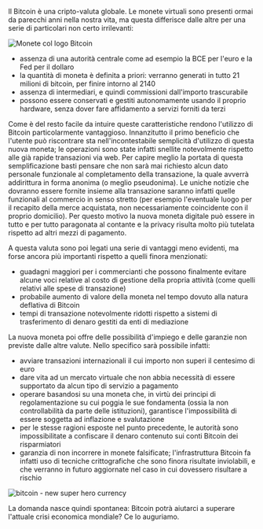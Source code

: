 Il Bitcoin è una cripto-valuta globale. Le monete virtuali sono presenti ormai
da parecchi anni nella nostra vita, ma questa differisce dalle altre per una
serie di particolari non certo irrilevanti:

![Monete col logo Bitcoin](http://www.ilbitcoin.com/wp-content/uploads/2013/04/bitcoin1.jpg)

* assenza di una autorità centrale come ad esempio la BCE per l'euro e la Fed
  per il dollaro
* la quantità di moneta è definita a priori: verranno generati in tutto 21
  milioni di bitcoin, per finire intorno al 2140
* assenza di intermediari, e quindi commissioni dall'importo trascurabile
* possono essere conservati e gestiti autonomamente usando il proprio hardware,
  senza dover fare affidamento a servizi forniti da terzi

Come è del resto facile da intuire queste caratteristiche rendono l'utilizzo di
Bitcoin particolarmente vantaggioso. Innanzitutto il primo beneficio che
l'utente può riscontrare sta nell'incontestabile semplicità d'utilizzo di questa
nuova moneta; le operazioni sono state infatti snellite notevolmente rispetto
alle già rapide transazioni via web. Per capire meglio la portata di questa
semplificazione basti pensare che non sarà mai richiesto alcun dato personale
funzionale al completamento della transazione, la quale avverrà addirittura in
forma anonima (o meglio pseudonima). Le uniche notizie che dovranno essere
fornite insieme alla transazione saranno infatti quelle funzionali al commercio
in senso stretto (per esempio l'eventuale luogo per il recapito della merce
acquistata, non necessariamente coincidente con il proprio domicilio). Per
questo motivo la nuova moneta digitale può essere in tutto e per tutto
paragonata al contante e la privacy risulta molto più tutelata rispetto ad altri
mezzi di pagamento.

A questa valuta sono poi legati una serie di vantaggi meno evidenti, ma forse
ancora più importanti rispetto a quelli finora menzionati:

* guadagni maggiori per i commercianti che possono finalmente evitare alcune
  voci relative al costo di gestione della propria attività (come quelli
  relativi alle spese di transazione)
* probabile aumento di valore della moneta nel tempo dovuto alla natura
  deflativa di Bitcoin
* tempi di transazione notevolmente ridotti rispetto a sistemi di trasferimento
  di denaro gestiti da enti di mediazione

La nuova moneta poi offre delle possibilità d'impiego e delle garanzie non
previste dalle altre valute. Nello specifico sarà possibile infatti:

* avviare transazioni internazionali il cui importo non superi il centesimo di
  euro
* dare vita ad un mercato virtuale che non abbia necessità di essere supportato
  da alcun tipo di servizio a pagamento
* operare basandosi su una moneta che, in virtù dei principi di regolamentazione
  su cui poggia le sue fondamenta (ossia la non controllabilità da parte delle
  istituzioni), garantisce l'impossibilità di essere soggetta ad inflazione e
  svalutazione
* per le stesse ragioni esposte nel punto precedente, le autorità sono
  impossibilitate a confiscare il denaro contenuto sui conti Bitcoin dei
  risparmiatori
* garanzia di non incorrere in monete falsificate; l'infrastruttura Bitcoin fa
  infatti uso di tecniche crittografiche che sono finora risultate inviolabili,
  e che verranno in futuro aggiornate nel caso in cui dovessero risultare a
  rischio
  
![bitcoin  - new super hero currency](http://www.ilbitcoin.com/wp-content/uploads/2013/04/bitcoin_logo_omino.jpg)

La domanda nasce quindi spontanea: Bitcoin potrà aiutarci a superare l'attuale
crisi economica mondiale? Ce lo auguriamo.